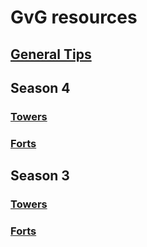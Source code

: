 # GvG resources

## [General Tips](General-tips.md)


## Season 4
### [Towers](Towers-s4.md)
### [Forts](Forts-s4.md)

## Season 3

### [Towers](Towers-s3.md)
### [Forts](Forts-s3.md)
